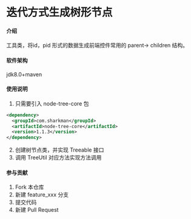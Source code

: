 # 迭代方式生成树形节点

#### 介绍
工具类，将id，pid 形式的数据生成前端控件常用的 parent-> children 结构。

#### 软件架构
jdk8.0+maven

#### 使用说明
1. 只需要引入 node-tree-core 包
```xml
<dependency>
  <groupId>com.sharkman</groupId>
  <artifactId>node-tree-core</artifactId>
  <version>1.1.3</version>
</dependency>
```
2. 创建树节点类，并实现 Treeable 接口
3. 调用 TreeUtil 对应方法实现方法调用

#### 参与贡献

1.  Fork 本仓库
2.  新建 feature_xxx 分支
3.  提交代码
4.  新建 Pull Request